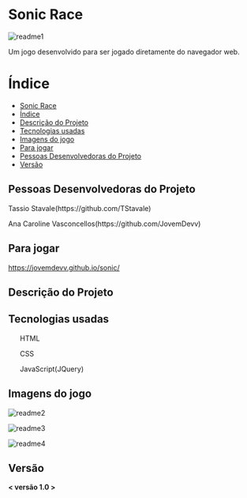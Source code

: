 # Sonic Race
![readme1](https://user-images.githubusercontent.com/101136752/205196731-db3a7f40-b4a2-490b-bda9-0815c4b47c1e.png)
<p>Um jogo desenvolvido para ser jogado diretamente do navegador web.</p>


# Índice
* [Sonic Race](#Sonic-Race)
* [Índice](#índice)
* [Descrição do Projeto](#descrição-do-projeto)
* [Tecnologias usadas](#Tecnologias-usadas)
* [Imagens do jogo](#Imagens-do-jogo)
* [Para jogar](#Para-jogar)
* [Pessoas Desenvolvedoras do Projeto](#pessoas-desenvolvedoras)
* [Versão](#Versão)

## Pessoas Desenvolvedoras do Projeto

<p>Tassio Stavale(https://github.com/TStavale)</p>
<p>Ana Caroline Vasconcellos(https://github.com/JovemDevv)</p>

## Para jogar

https://jovemdevv.github.io/sonic/

## Descrição do Projeto



## Tecnologias usadas

<ul>HTML</ul>
<ul>CSS</ul>
<ul>JavaScript(JQuery)</ul>

## Imagens do jogo
![readme2](https://user-images.githubusercontent.com/101136752/205196961-c2f80f01-3d3f-4a58-8ebe-b325f2400bfc.png)

![readme3](https://user-images.githubusercontent.com/101136752/205196967-ae1c4d91-b569-44dd-b3d0-dc995b640d7e.png)

![readme4](https://user-images.githubusercontent.com/101136752/205196979-eae4c75f-b885-457e-bafe-6a5dd3ec3a47.png)


## Versão 
**< versão 1.0 >**
